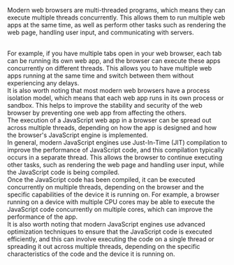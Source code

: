 Modern web browsers are multi-threaded programs, which means they can execute multiple threads concurrently. This allows them to run multiple web apps at the same time, as well as perform other tasks such as rendering the web page, handling user input, and communicating with servers.

<br/>
For example, if you have multiple tabs open in your web browser, each tab can be running its own web app, and the browser can execute these apps concurrently on different threads. This allows you to have multiple web apps running at the same time and switch between them without experiencing any delays.

<br/>
It is also worth noting that most modern web browsers have a process isolation model, which means that each web app runs in its own process or sandbox. This helps to improve the stability and security of the web browser by preventing one web app from affecting the others.

<br/>
The execution of a JavaScript web app in a browser can be spread out across multiple threads, depending on how the app is designed and how the browser's JavaScript engine is implemented.

<br/>
In general, modern JavaScript engines use Just-In-Time (JIT) compilation to improve the performance of JavaScript code, and this compilation typically occurs in a separate thread. This allows the browser to continue executing other tasks, such as rendering the web page and handling user input, while the JavaScript code is being compiled.

<br/>
Once the JavaScript code has been compiled, it can be executed concurrently on multiple threads, depending on the browser and the specific capabilities of the device it is running on. For example, a browser running on a device with multiple CPU cores may be able to execute the JavaScript code concurrently on multiple cores, which can improve the performance of the app.

<br/>
It is also worth noting that modern JavaScript engines use advanced optimization techniques to ensure that the JavaScript code is executed efficiently, and this can involve executing the code on a single thread or spreading it out across multiple threads, depending on the specific characteristics of the code and the device it is running on.

